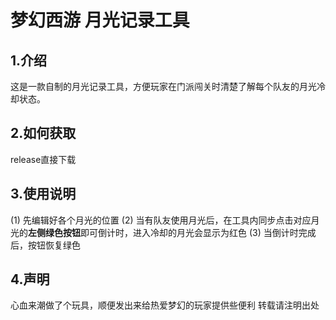 # 梦幻西游 月光记录工具

## 1.介绍
这是一款自制的月光记录工具，方便玩家在门派闯关时清楚了解每个队友的月光冷却状态。

## 2.如何获取
release直接下载

## 3.使用说明
(1) 先编辑好各个月光的位置
(2) 当有队友使用月光后，在工具内同步点击对应月光的**左侧绿色按钮**即可倒计时，进入冷却的月光会显示为红色
(3) 当倒计时完成后，按钮恢复绿色

## 4.声明
心血来潮做了个玩具，顺便发出来给热爱梦幻的玩家提供些便利
转载请注明出处
